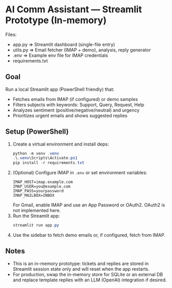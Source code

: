 # AI Comm Assistant — Streamlit Prototype (In-memory)

Files:
- app.py     => Streamlit dashboard (single-file entry)
- utils.py   => Email fetcher (IMAP + demo), analysis, reply generator
- .env       => Example env file for IMAP credentials
- requirements.txt

## Goal
Run a local Streamlit app (PowerShell friendly) that:
- Fetches emails from IMAP (if configured) or demo samples
- Filters subjects with keywords: Support, Query, Request, Help
- Analyzes sentiment (positive/negative/neutral) and urgency
- Prioritizes urgent emails and shows suggested replies

## Setup (PowerShell)
1. Create a virtual environment and install deps:
   ```powershell
   python -m venv .venv
   .\.venv\Scripts\Activate.ps1
   pip install -r requirements.txt
   ```
2. (Optional) Configure IMAP in `.env` or set environment variables:
   ```
   IMAP_HOST=imap.example.com
   IMAP_USER=you@example.com
   IMAP_PASS=yourpassword
   IMAP_MAILBOX=INBOX
   ```
   For Gmail, enable IMAP and use an App Password or OAuth2. OAuth2 is not implemented here.
3. Run the Streamlit app:
   ```powershell
   streamlit run app.py
   ```
4. Use the sidebar to fetch demo emails or, if configured, fetch from IMAP.

## Notes
- This is an in-memory prototype: tickets and replies are stored in Streamlit session state only and will reset when the app restarts.
- For production, swap the in-memory store for SQLite or an external DB and replace template replies with an LLM (OpenAI) integration if desired.

